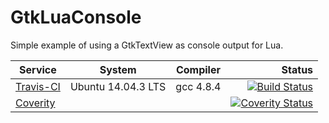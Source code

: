 GtkLuaConsole
=============

Simple example of using a GtkTextView as console output for Lua.

| Service | System | Compiler | Status |
| ------- | ------ | -------- | -----: |
|[Travis-CI](https://travis-ci.org/killerasus/GtkLuaConsole)| Ubuntu 14.04.3 LTS | gcc 4.8.4 | [![Build Status](https://travis-ci.org/killerasus/GtkLuaConsole.svg?branch=master)](https://travis-ci.org/killerasus/GtkLuaConsole) |
| [Coverity](https://scan.coverity.com/projects/killerasus-gtkluaconsole) | | | [![Coverity Status](https://scan.coverity.com/projects/8799/badge.svg)](https://scan.coverity.com/projects/killerasus-gtkluaconsole) |
